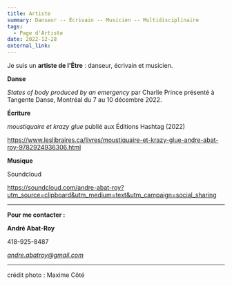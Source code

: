 ```yaml
---
title: Artiste
summary: Danseur -- Écrivain -- Musicien -- Multidisciplinaire
tags:
  - Page d'Artiste
date: 2022-12-28
external_link:
---
```


Je suis un **artiste de l'Être** : danseur, écrivain et musicien.


**Danse**

*States of body produced by an emergency* par Charlie Prince présenté à Tangente Danse, Montréal du 7 au 10 décembre 2022.


**Écriture**

*moustiquaire et krazy glue* publié aux Éditions Hashtag (2022)

https://www.leslibraires.ca/livres/moustiquaire-et-krazy-glue-andre-abat-roy-9782924936306.html


**Musique**

Soundcloud

https://soundcloud.com/andre-abat-roy?utm_source=clipboard&utm_medium=text&utm_campaign=social_sharing

---------

**Pour me contacter :**


**André Abat-Roy**

418-925-8487

*andre.abatroy@gmail.com*

---------
crédit photo : Maxime Côté
